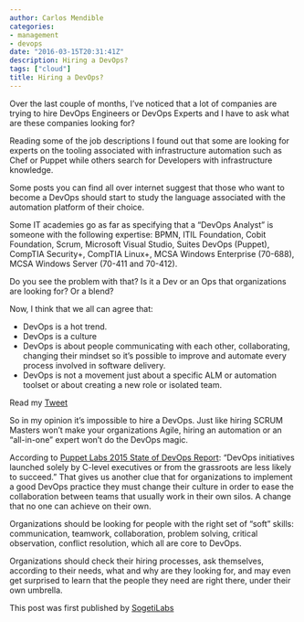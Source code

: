 ```yaml
---
author: Carlos Mendible
categories:
- management
- devops
date: "2016-03-15T20:31:41Z"
description: Hiring a DevOps?
tags: ["cloud"]
title: Hiring a DevOps?
---
```

Over the last couple of months, I’ve noticed that a lot of companies are trying to hire DevOps Engineers or DevOps Experts and I have to ask what are these companies looking for?

Reading some of the job descriptions I found out that some are looking for experts on the tooling associated with infrastructure automation such as Chef or Puppet while others search for Developers with infrastructure knowledge.

Some posts you can find all over internet suggest that those who want to become a DevOps should start to study the language associated with the automation platform of their choice.

Some IT academies go as far as specifying that a “DevOps Analyst” is someone with the following expertise: BPMN, ITIL Foundation, Cobit Foundation, Scrum, Microsoft Visual Studio, Suites DevOps (Puppet), CompTIA Security+, CompTIA Linux+, MCSA Windows Enterprise (70-688), MCSA Windows Server (70-411 and 70-412).

Do you see the problem with that? Is it a Dev or an Ops that organizations are looking for? Or a blend?

Now, I think that we all can agree that:
* DevOps is a hot trend.
* DevOps is a culture
* DevOps is about people communicating with each other, collaborating, changing their mindset so it’s possible to improve and automate every process involved in software delivery.
* DevOps is not a movement just about a specific ALM or automation toolset or about creating a new role or isolated team.

Read my [Tweet](https://twitter.com/cmendibl3/status/703128636505755648)

So in my opinion it’s impossible to hire a DevOps. Just like hiring SCRUM Masters won’t make your organizations Agile, hiring an automation or an “all-in-one” expert won’t do the DevOps magic.

According to [Puppet Labs 2015 State of DevOps Report](https://puppetlabs.com/2015-devops-report?link=blog): “DevOps initiatives launched solely by C-level executives or from the grassroots are less likely to succeed.” That gives us another clue that for organizations to implement a good DevOps practice they must change their culture in order to ease the collaboration between teams that usually work in their own silos. A change that no one can achieve on their own.

Organizations should be looking for people with the right set of “soft” skills: communication, teamwork, collaboration, problem solving, critical observation, conflict resolution, which all are core to DevOps.

Organizations should check their hiring processes, ask themselves, according to their needs, what and why are they looking for, and may even get surprised to learn that the people they need are right there, under their own umbrella.

This post was first published by [SogetiLabs](http://labs.sogeti.com/hiring-a-devops/)